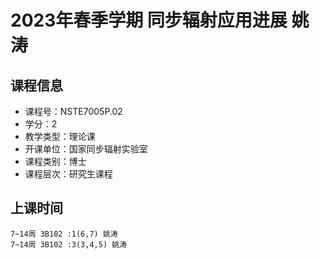 # 2023年春季学期 同步辐射应用进展 姚涛






## 课程信息

- 课程号：NSTE7005P.02
- 学分：2
- 教学类型：理论课
- 开课单位：国家同步辐射实验室
- 课程类别：博士
- 课程层次：研究生课程

## 上课时间

```
7~14周 3B102 :1(6,7) 姚涛
7~14周 3B102 :3(3,4,5) 姚涛
```


